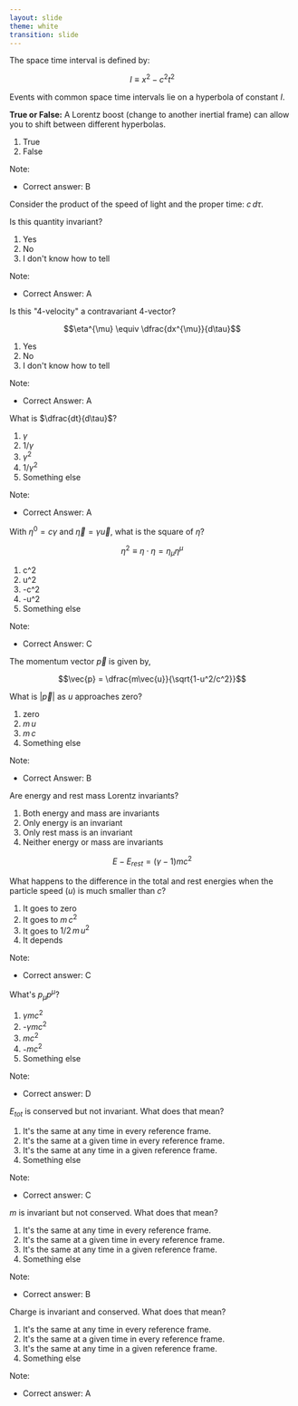 ```yaml
---
layout: slide
theme: white
transition: slide
---
```


<section data-markdown>

The space time interval is defined by:

$$I\equiv x^2 - c^2t^2$$

Events with common space time intervals lie on a hyperbola of constant $I$.

**True or False:** A Lorentz boost (change to another inertial frame) can allow you to shift between different hyperbolas.

1. True
2. False

Note:
* Correct answer: B

</section>

<section data-markdown>

Consider the product of the speed of light and the proper time: $c\,d\tau$.

Is this quantity invariant?

1. Yes
2. No
3. I don't know how to tell

Note:
* Correct Answer: A

</section>

<section data-markdown>

Is this "4-velocity" a contravariant 4-vector?

$$\eta^{\mu} \equiv \dfrac{dx^{\mu}}{d\tau}$$

1. Yes
2. No
3. I don't know how to tell

Note:
* Correct Answer: A

</section>

<section data-markdown>

What is $\dfrac{dt}{d\tau}$?

1. $\gamma$
2. $1/\gamma$
3. $\gamma^2$
4. $1/\gamma^2$
5. Something else

Note:
* Correct Answer: A

</section>

<section data-markdown>

With $\eta^0 = c\gamma$ and $\vec{\eta}=\gamma\vec{u}$, what is the square of $\eta$?

$$\eta^2 \equiv \eta \cdot \eta = \eta_{\mu}\eta^{\mu}$$

1. c^2
2. u^2
3. -c^2
4. -u^2
5. Something else

Note:
* Correct Answer: C

</section>

<section data-markdown>

The momentum vector $\vec{p}$ is given by,

$$\vec{p} = \dfrac{m\vec{u}}{\sqrt{1-u^2/c^2}}$$

What is $|\vec{p}|$ as $u$ approaches zero?

1. zero
2. $m\,u$
3. $m\,c$
4. Something else

Note:
* Correct Answer: B

</section>

<section data-markdown>

Are energy and rest mass Lorentz invariants?

1. Both energy and mass are invariants
2. Only energy is an invariant
3. Only rest mass is an invariant
4. Neither energy or mass are invariants

</section>

<section data-markdown>

$$E-E_{rest} = (\gamma - 1) mc^2$$

What happens to the difference in the total and rest energies when the particle speed ($u$) is much smaller than $c$?

1. It goes to zero
2. It goes to $m\,c^2$
3. It goes to $1/2\,m\,u^2$
4. It depends

Note:
* Correct answer: C

</section>

<section data-markdown>

What's $p_{\mu} p^{\mu}$?

1. $\gamma mc^2$
2. -$\gamma mc^2$
3. $mc^2$
4. -$mc^2$
5. Something else

Note:
* Correct answer: D

</section>

<section data-markdown>

$E_{tot}$ is conserved but not invariant. What does that mean?

1. It's the same at any time in every reference frame.
2. It's the same at a given time in every reference frame.
3. It's the same at any time in a given reference frame.
4. Something else

Note:
* Correct answer: C

</section>

<section data-markdown>

$m$ is invariant but not conserved. What does that mean?

1. It's the same at any time in every reference frame.
2. It's the same at a given time in every reference frame.
3. It's the same at any time in a given reference frame.
4. Something else

Note:
* Correct answer: B

</section>

<section data-markdown>

Charge is invariant and conserved. What does that mean?

1. It's the same at any time in every reference frame.
2. It's the same at a given time in every reference frame.
3. It's the same at any time in a given reference frame.
4. Something else

Note:
* Correct answer: A

</section>

